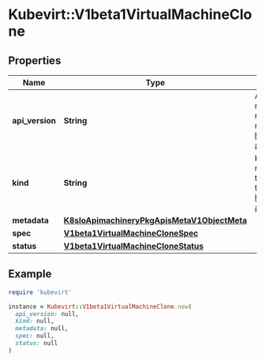 # Kubevirt::V1beta1VirtualMachineClone

## Properties

| Name | Type | Description | Notes |
| ---- | ---- | ----------- | ----- |
| **api_version** | **String** | APIVersion defines the versioned schema of this representation of an object. Servers should convert recognized schemas to the latest internal value, and may reject unrecognized values. More info: https://git.k8s.io/community/contributors/devel/sig-architecture/api-conventions.md#resources | [optional] |
| **kind** | **String** | Kind is a string value representing the REST resource this object represents. Servers may infer this from the endpoint the client submits requests to. Cannot be updated. In CamelCase. More info: https://git.k8s.io/community/contributors/devel/sig-architecture/api-conventions.md#types-kinds | [optional] |
| **metadata** | [**K8sIoApimachineryPkgApisMetaV1ObjectMeta**](K8sIoApimachineryPkgApisMetaV1ObjectMeta.md) |  | [optional] |
| **spec** | [**V1beta1VirtualMachineCloneSpec**](V1beta1VirtualMachineCloneSpec.md) |  |  |
| **status** | [**V1beta1VirtualMachineCloneStatus**](V1beta1VirtualMachineCloneStatus.md) |  | [optional] |

## Example

```ruby
require 'kubevirt'

instance = Kubevirt::V1beta1VirtualMachineClone.new(
  api_version: null,
  kind: null,
  metadata: null,
  spec: null,
  status: null
)
```


